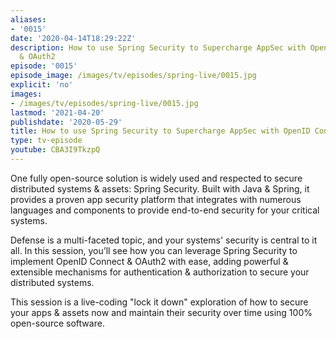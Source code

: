 ```yaml
---
aliases:
- '0015'
date: '2020-04-14T18:29:22Z'
description: How to use Spring Security to Supercharge AppSec with OpenID Connect
  & OAuth2
episode: '0015'
episode_image: /images/tv/episodes/spring-live/0015.jpg
explicit: 'no'
images:
- /images/tv/episodes/spring-live/0015.jpg
lastmod: '2021-04-20'
publishdate: '2020-05-29'
title: How to use Spring Security to Supercharge AppSec with OpenID Connect & OAuth2
type: tv-episode
youtube: CBA3I9TkzpQ
---
```


One fully open-source solution is widely used and respected to secure distributed systems & assets: Spring Security. Built with Java & Spring, it provides a proven app security platform that integrates with numerous languages and components to provide end-to-end security for your critical systems.

Defense is a multi-faceted topic, and your systems' security is central to it all. In this session, you’ll see how you can leverage Spring Security to implement OpenID Connect & OAuth2 with ease, adding powerful & extensible mechanisms for authentication & authorization to secure your distributed systems.

This session is a live-coding "lock it down" exploration of how to secure your apps & assets now and maintain their security over time using 100% open-source software.